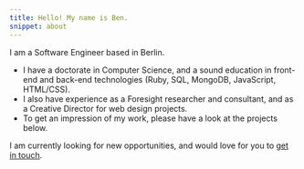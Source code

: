 ```yaml
---
title: Hello! My name is Ben.
snippet: about
---
```


I am a Software Engineer based in Berlin.

- I have a doctorate in Computer Science, and a sound education in front-end and back-end technologies (Ruby, SQL, MongoDB, JavaScript, HTML/CSS).
- I also have experience as a Foresight researcher and consultant, and as a Creative Director for web design projects.
- To get an impression of my work, please have a look at the projects below.

I am currently looking for new opportunities, and would love for you to [get in touch][1].

[1]:	mailto:ben@rodenhaeuser.de